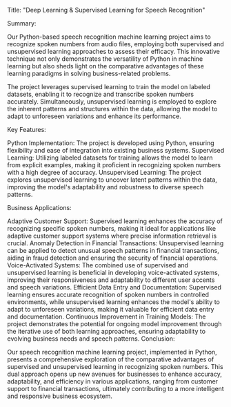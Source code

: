 Title: "Deep Learning & Supervised Learning for Speech Recognition"

Summary:

Our Python-based speech recognition machine learning project aims to recognize spoken numbers from audio files, employing both supervised and unsupervised learning approaches to assess their efficacy. This innovative technique not only demonstrates the versatility of Python in machine learning but also sheds light on the comparative advantages of these learning paradigms in solving business-related problems.

The project leverages supervised learning to train the model on labeled datasets, enabling it to recognize and transcribe spoken numbers accurately. Simultaneously, unsupervised learning is employed to explore the inherent patterns and structures within the data, allowing the model to adapt to unforeseen variations and enhance its performance.

Key Features:

Python Implementation: The project is developed using Python, ensuring flexibility and ease of integration into existing business systems.
Supervised Learning: Utilizing labeled datasets for training allows the model to learn from explicit examples, making it proficient in recognizing spoken numbers with a high degree of accuracy.
Unsupervised Learning: The project explores unsupervised learning to uncover latent patterns within the data, improving the model's adaptability and robustness to diverse speech patterns.

Business Applications:

Adaptive Customer Support: Supervised learning enhances the accuracy of recognizing specific spoken numbers, making it ideal for applications like adaptive customer support systems where precise information retrieval is crucial.
Anomaly Detection in Financial Transactions: Unsupervised learning can be applied to detect unusual speech patterns in financial transactions, aiding in fraud detection and ensuring the security of financial operations.
Voice-Activated Systems: The combined use of supervised and unsupervised learning is beneficial in developing voice-activated systems, improving their responsiveness and adaptability to different user accents and speech variations.
Efficient Data Entry and Documentation: Supervised learning ensures accurate recognition of spoken numbers in controlled environments, while unsupervised learning enhances the model's ability to adapt to unforeseen variations, making it valuable for efficient data entry and documentation.
Continuous Improvement in Training Models: The project demonstrates the potential for ongoing model improvement through the iterative use of both learning approaches, ensuring adaptability to evolving business needs and speech patterns.
Conclusion:

Our speech recognition machine learning project, implemented in Python, presents a comprehensive exploration of the comparative advantages of supervised and unsupervised learning in recognizing spoken numbers. This dual approach opens up new avenues for businesses to enhance accuracy, adaptability, and efficiency in various applications, ranging from customer support to financial transactions, ultimately contributing to a more intelligent and responsive business ecosystem.
